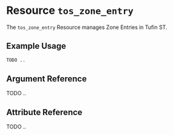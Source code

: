 # Resource `tos_zone_entry`

The `tos_zone_entry` Resource manages Zone Entries in Tufin ST.

## Example Usage

```terraform
TODO ..
```

## Argument Reference

TODO ..

## Attribute Reference

TODO ..